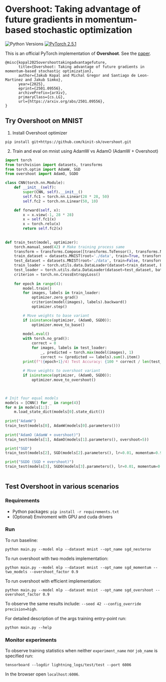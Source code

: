 # Overshoot: Taking advantage of future gradients in momentum-based stochastic optimization

![Python Versions](https://img.shields.io/badge/python-3.11%20%7C%203.12%20%7C%203.13-blue)
[![PyTorch 2.5.1](https://img.shields.io/badge/PyTorch-2.5.1-brightgreen)](https://pytorch.org/get-started/previous-versions/)

This is an official PyTorch implementation of **Overshoot**. See the [paper](https://arxiv.org/abs/2501.09556).

```
@misc{kopal2025overshoottakingadvantagefuture,
      title={Overshoot: Taking advantage of future gradients in momentum-based stochastic optimization}, 
      author={Jakub Kopal and Michal Gregor and Santiago de Leon-Martinez and Jakub Simko},
      year={2025},
      eprint={2501.09556},
      archivePrefix={arXiv},
      primaryClass={cs.LG},
      url={https://arxiv.org/abs/2501.09556}, 
}
```

## Try Overshoot on MNIST

1. Install Overshoot optimizer
```
pip install git+https://github.com/kinit-sk/overshoot.git
```
2. Train and eval on mnist using AdamW vs AdamO (AdamW + Overshoot)

```python
import torch
from torchvision import datasets, transforms
from torch.optim import AdamW, SGD
from overshoot import AdamO, SGDO

class CNN(torch.nn.Module):
    def __init__(self):
        super(CNN, self).__init__()
        self.fc1 = torch.nn.Linear(28 * 28, 50)
        self.fc2 = torch.nn.Linear(50, 10)

    def forward(self, x):
        x = x.view(-1, 28 * 28)
        x = self.fc1(x)
        x = torch.relu(x)
        return self.fc2(x)
        
        
def train_test(model, optimizer):
    torch.manual_seed(42) # Make training process same
    transform = transforms.Compose([transforms.ToTensor(), transforms.Normalize((0.5,), (0.5,))])
    train_dataset = datasets.MNIST(root='./data', train=True, transform=transform, download=True)
    test_dataset = datasets.MNIST(root='./data', train=False, transform=transform)
    train_loader = torch.utils.data.DataLoader(dataset=train_dataset, batch_size=64, shuffle=True)
    test_loader = torch.utils.data.DataLoader(dataset=test_dataset, batch_size=64, shuffle=False)
    criterion = torch.nn.CrossEntropyLoss()
    
    for epoch in range(4):
        model.train()
        for images, labels in train_loader:
            optimizer.zero_grad()
            criterion(model(images), labels).backward()
            optimizer.step()

        # Move weights to base variant
        if isinstance(optimizer, (AdamO, SGDO)):
            optimizer.move_to_base() 
            
        model.eval()
        with torch.no_grad():
            correct = 0
            for images, labels in test_loader:
                _, predicted = torch.max(model(images), 1)
                correct += (predicted == labels).sum().item()
        print(f"({epoch+1}/4) Test Accuracy: {100 * correct / len(test_loader.dataset):.2f}%")
        
        # Move weights to overshoot variant
        if isinstance(optimizer, (AdamO, SGDO)):
            optimizer.move_to_overshoot() 
            

        
# Init four equal models
models = [CNN() for _ in range(4)]
for m in models[1:]:
    m.load_state_dict(models[0].state_dict())
    
print("AdamW")
train_test(models[0], AdamW(models[0].parameters()))
    
print("AdamO (AdamW + overshoot)")
train_test(models[1], AdamO(models[1].parameters(), overshoot=5))

print("SGD")
train_test(models[2], SGD(models[2].parameters(), lr=0.01, momentum=0.9))

print("SGDO (SGD + overshoot)")
train_test(models[3], SGDO(models[3].parameters(), lr=0.01, momentum=0.9, overshoot=5))
    
```
## Test Overshoot in various scenarios

### Requirements

 - Python packages: `pip install -r requirements.txt`
 - (Optional) Enviroment with GPU and cuda drivers

### Run

To run baseline:
```
python main.py --model mlp --dataset mnist --opt_name sgd_nesterov
```
To run overshoot with two models implementation:
```
python main.py --model mlp --dataset mnist --opt_name sgd_momentum --two_models --overshoot_factor 0.9
```
To run overshoot with efficient implementation:
```
python main.py --model mlp --dataset mnist --opt_name sgd_overshoot --overshoot_factor 0.9
```
To observe the same results include: `--seed 42 --config_override precision=high`.

For detailed description of the args training entry-point run:
```
python main.py --help
```

### Monitor experiments
To observe training statistics when neither `experiment_name` nor `job_name` is specified run:
```
tensorboard --logdir lightning_logs/test/test --port 6006
```
In the browser open `localhost:6006`.


